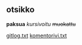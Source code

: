 ## otsikko

**paksua**
*kursivoitu*
~~muokattu~~

[gitlog.txt](https://github.com/samusyrjanen/ot-harjoitustyo/blob/master/laskarit/viikko1/gitlog.txt)
  [komentorivi.txt](https://github.com/samusyrjanen/ot-harjoitustyo/blob/master/laskarit/viikko1/komentorivi.txt)
